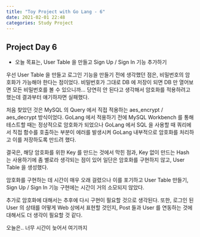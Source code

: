 ```yaml
---
title: "Toy Project with Go Lang - 6"
date: 2021-02-01 22:48
categories: Study Project
---
```


## Project Day 6

- 오늘 목표는, User Table 을 만들고 Sign Up / Sign In 기능 추가하기

우선 User Table 을 만들고 로그인 기능을 만들기 전에 생각했던 점은, 비밀번호의 암호화가 가능해야 한다는 점이었다. 비밀번호가 그대로 DB 에 저장이 되면 DB 만 열어보면 모든 비밀번호를 볼 수 있으니까... 당연히 안 된다고 생각해서 암호화를 적용하려고 했는데 결과부터 얘기하자면 실패했다.

처음 찾았던 것은 MySQL 의 Query 에서 직접 적용하는 aes_encrypt / aes_decrypt 방식이었다. GoLang 에서 적용하기 전에 MySQL Workbench 를 통해 테스트할 때는 정상적으로 암호화가 되었으나 GoLang 에서 SQL 을 사용할 때 쿼리에서 직접 함수를 호출하는 부분이 에러를 발생시켜 GoLang 내부적으로 암호화를 처리하고 이를 저장하도록 만드려 했다.

결국은, 해당 암호화를 위한 Key 를 만드는 것에서 막힌 점과, Key 없이 만드는 Hash 는 사용하기에 좀 별로라 생각되는 점이 있어 일단은 암호화를 구현하지 않고, User Table 을 생성했다.

암호화를 구현하는 데 시간이 매우 오래 걸렸으나 이를 포기하고 User Table 만들기, Sign Up / Sign In 기능 구현에는 시간이 거의 소모되지 않았다.

추가로 암호화에 대해서는 추후에 다시 구현이 필요할 것으로 생각된다. 또한, 로그인 된 User 의 상태를 어떻게 Web 상에서 표현할 것인지, Post 들과 User 를 연동하는 것에 대해서도 더 생각이 필요할 것 같다.

오늘은.. 너무 시간이 늦어서 여기까지
